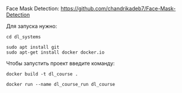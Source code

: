 Face Mask Detection: https://github.com/chandrikadeb7/Face-Mask-Detection

Для запуска нужно:
```
cd dl_systems

sudo apt install git
sudo apt-get install docker docker.io
```

Чтобы запустить проект введите команду:

```
docker build -t dl_course .

docker run --name dl_course_run dl_course
```

